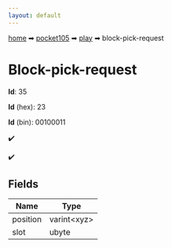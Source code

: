 ```yaml
---
layout: default
---
```


[home](/) ➡ [pocket105](/protocol/pocket105) ➡ [play](/protocol/pocket105/play) ➡ block-pick-request

# Block-pick-request

**Id**: 35

**Id** (hex): 23

**Id** (bin): 00100011

✔️

✔️

## Fields

Name | Type
---|---
position | varint&lt;xyz&gt;
slot | ubyte

